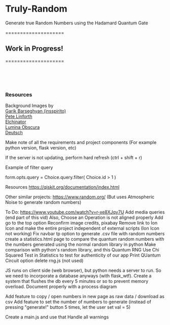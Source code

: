 # Truly-Random
Generate true Random Numbers using the Hadamard  Quantum Gate


====================

## Work in Progress!

====================

<br>
<br>
<br>

### Resources

Background Images by <br>
<a href="https://pixabay.com/users/insspirito-1851261/?utm_source=link-attribution&utm_medium=referral&utm_campaign=image&utm_content=1280081">Garik Barseghyan (insspirito)</a>
<br>
<a href="https://pixabay.com/users/thedigitalartist-202249/?utm_source=link-attribution&utm_medium=referral&utm_campaign=image&utm_content=1147253">Pete Linforth</a>
<br>
<a href="https://pixabay.com/users/elchinator-10722855/?utm_source=link-attribution&utm_medium=referral&utm_campaign=image&utm_content=4711302">Elchinator</a>
<br>
<a href="https://pixabay.com/users/lumina_obscura-4128746/?utm_source=link-attribution&utm_medium=referral&utm_campaign=image&utm_content=3608029">Lumina Obscura</a>
<br>
<a href="https://pixabay.com/users/wikiimages-1897/?utm_source=link-attribution&utm_medium=referral&utm_campaign=image&utm_content=74005">Deutsch</a>


<!-- 
Other Resources:
http://www.gizma.com/easing/
https://www.youtube.com/watch?v=oUSvlrDTLi4

 -->





 

Make note of all the requirements and project components (For example python version, flask version, etc)

If the server is not updating, perform hard refresh (ctrl + shift + r)

Example of filter query

form.opts.query = Choice.query.filter( Choice.id > 1 )


Resources
https://qiskit.org/documentation/index.html


Other similar projects:
https://www.random.org/ (But uses Atmospheric Noise to generate random numbers)





To Do:
https://www.youtube.com/watch?v=r-xe8XJqy7U
Add media queries (end part of this vid) Also, Choose an Operation is not aligned properly
Add go to the top option
Reconfirm image credits, pixabay
Remove link to Ion Icon and make the entire project independent of external scripts (Ion Icon not working)
Fix navbar tp
option to generate .csv file with random numbers
create a statistics.html page to compare the quantum random numbers with the numbers
generated using the normal random library in python
Make comparison with python's random library, and this Quantum RNG
Use Chi Squared Test in Statistics to test for authenticity of our app
Print QUantum Circuit option
delete rng.js (not used)

JS runs on client side (web browser), but python needs a server to run. So we need to incorporate 
a database anyways (with flask_wtf). Create a system that flushes the db every 5 minutes or so
to prevent memory overload.
Document properly with a process diagram


Add feature to copy / open numbers in new page as raw data / download as csv
Add feature to set the number of numbers to generate 
(instead of pressing "generate!" button 5 times, let the user set val = 5)

Create a main.js and use that
Handle all warnings

